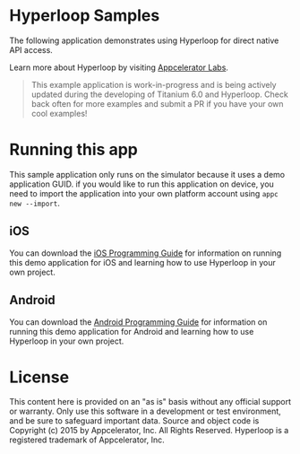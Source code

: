 # Hyperloop Samples

The following application demonstrates using Hyperloop for direct native API access.

Learn more about Hyperloop by visiting [Appcelerator Labs](https://labs.appcelerator.com/project/55f74a9f421c44837717716b/Hyperloop-Module).

> This example application is work-in-progress and is being actively updated during the developing of Titanium 6.0 and Hyperloop. Check back often for more examples and submit a PR if you have your own cool examples!

# Running this app

This sample application only runs on the simulator because it uses a demo application GUID. if you would like to run this application on device, you need to import the application into your own platform account using `appc new --import`.

## iOS

You can download the [iOS Programming Guide](https://s3-us-west-2.amazonaws.com/appc-labs-server/downloads/Hyperloop+for+iOS+Programming+Guide.pdf) for information on running this demo application for iOS and learning how to use Hyperloop in your own project.

## Android

You can download the [Android Programming Guide](https://s3-us-west-2.amazonaws.com/appc-labs-server/downloads/Hyperloop+for+Android+Programming+Guide.pdf) for information on running this demo application for Android and learning how to use Hyperloop in your own project.

# License

This content here is provided on an "as is" basis without any official support or warranty. Only use this software in a development or test environment, and be sure to safeguard important data. Source and object code is Copyright (c) 2015 by Appcelerator, Inc. All Rights Reserved.  Hyperloop is a registered trademark of Appcelerator, Inc.
